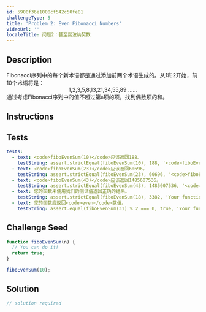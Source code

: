 ```yaml
---
id: 5900f36e1000cf542c50fe81
challengeType: 5
title: 'Problem 2: Even Fibonacci Numbers'
videoUrl: ''
localeTitle: 问题2：甚至斐波纳契数
---
```


## Description
<section id="description"> Fibonacci序列中的每个新术语都是通过添加前两个术语生成的。从1和2开始，前10个术语将是： <div style="text-align: center;"> 1,2,3,5,8,13,21,34,55,89 ...... </div>通过考虑Fibonacci序列中的值不超过第<code>n</code>项的项，找到偶数项的和。 </section>

## Instructions
<section id="instructions">
</section>

## Tests
<section id='tests'>

```yml
tests:
  - text: <code>fiboEvenSum(10)</code>应该返回188。
    testString: assert.strictEqual(fiboEvenSum(10), 188, '<code>fiboEvenSum(10)</code> should return 188.');
  - text: <code>fiboEvenSum(23)</code>应该返回60696。
    testString: assert.strictEqual(fiboEvenSum(23), 60696, '<code>fiboEvenSum(23)</code> should return 60696.');
  - text: <code>fiboEvenSum(43)</code>应该返回1485607536。
    testString: assert.strictEqual(fiboEvenSum(43), 1485607536, '<code>fiboEvenSum(43)</code> should return 1485607536.');
  - text: 您的函数未使用我们的测试值返回正确的结果。
    testString: assert.strictEqual(fiboEvenSum(18), 3382, 'Your function is not returning the correct result using our tests values.');
  - text: 您的函数应返回<code>even</code>数值。
    testString: assert.equal(fiboEvenSum(31) % 2 === 0, true, 'Your function should return an <code>even</code> value.');

```

</section>

## Challenge Seed
<section id='challengeSeed'>

<div id='js-seed'>

```js
function fiboEvenSum(n) {
  // You can do it!
  return true;
}

fiboEvenSum(10);

```

</div>



</section>

## Solution
<section id='solution'>

```js
// solution required
```
</section>
